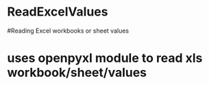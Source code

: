 # ReadExcelValues
#Reading Excel workbooks or sheet values
# uses openpyxl module to read xls workbook/sheet/values
